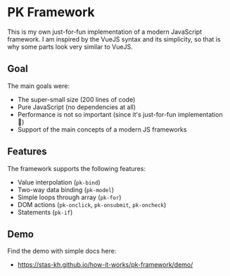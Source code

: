 # PK Framework
This is my own just-for-fun implementation of a modern JavaScript framework. I am inspired by the VueJS syntax and its simplicity, so that is why some parts look very similar to VueJS.

## Goal
The main goals were:
* The super-small size (200 lines of code)
* Pure JavaScript (no dependencies at all)
* Performance is not so important (since it's just-for-fun implementation 🤗)
* Support of the main concepts of a modern JS frameworks

## Features
The framework supports the following features:
* Value interpolation (`pk-bind`)
* Two-way data binding (`pk-model`)
* Simple loops through array (`pk-for`)
* DOM actions (`pk-onclick`, `pk-onsubmit`, `pk-oncheck`)
* Statements (`pk-if`)

## Demo
Find the demo with simple docs here: 
* https://stas-kh.github.io/how-it-works/pk-framework/demo/